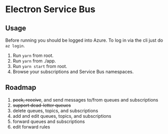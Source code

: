# Electron Service Bus

## Usage

Before running you should be logged into Azure. To log in via the cli just do `az login`.

1. Run `yarn` from root.
2. Run `yarn` from ./app.
3. Run `yarn start` from root.
4. Browse your subscriptions and Service Bus namespaces.

## Roadmap

1. ~~peek, receive~~, and send messages to/from queues and subscriptions
2. ~~support dead-letter queues~~
3. delete queues, topics, and subscriptions
4. add and edit queues, topics, and subscriptions
5. forward queues and subscriptions
6. edit forward rules
